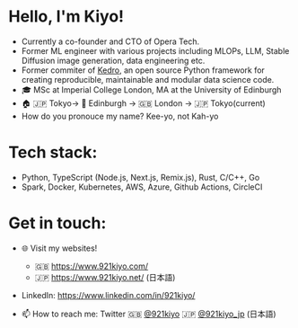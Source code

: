 # Hello, I'm Kiyo! 
- Currently a co-founder and CTO of Opera Tech.
- Former ML engineer with various projects including MLOPs, LLM, Stable Diffusion image generation, data engineering etc. 
- Former commiter of [Kedro](https://github.com/kedro-org/kedro), an open source Python framework for creating reproducible, maintainable and modular data science code.
- 🎓 MSc at Imperial College London, MA at the University of Edinburgh
- 🏠 🇯🇵 Tokyo-> 🏴󠁧󠁢󠁳󠁣󠁴󠁿 Edinburgh -> 🇬🇧 London -> 🇯🇵 Tokyo(current)
- How do you pronouce my name? Kee-yo, not Kah-yo

# Tech stack:
- Python, TypeScript (Node.js, Next.js, Remix.js), Rust, C/C++, Go
- Spark, Docker, Kubernetes, AWS, Azure, Github Actions, CircleCI

# Get in touch:
- 🌐 Visit my websites!
  - 🇬🇧 https://www.921kiyo.com/ 
  - 🇯🇵 https://www.921kiyo.net/ (日本語)
- LinkedIn: https://www.linkedin.com/in/921kiyo/

- 📫 How to reach me: Twitter 🇬🇧 [@921kiyo](https://twitter.com/921kiyo) 🇯🇵 [@921kiyo_jp](https://twitter.com/921kiyo_jp) (日本語)
